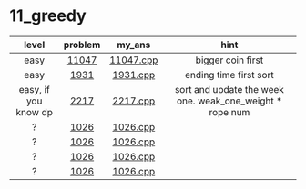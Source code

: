 # 11_greedy
| level | problem | my_ans | hint |
| :--: | :--: | :--: | :--: |
| easy | [11047](https://www.acmicpc.net/problem/11047) | [11047.cpp](./11047/11047.cpp) | bigger coin first |
| easy | [1931](https://www.acmicpc.net/problem/1931) | [1931.cpp](./1931/1931.cpp) | ending time first sort |
| easy, if you know dp | [2217](https://www.acmicpc.net/problem/2217) | [2217.cpp](./2217/2217.cpp) | sort and update the week one. weak_one_weight * rope num |
| ? | [1026](https://www.acmicpc.net/problem/1026) | [1026.cpp](./1026/1026.cpp) |  |
| ? | [1026](https://www.acmicpc.net/problem/1026) | [1026.cpp](./1026/1026.cpp) |  |
| ? | [1026](https://www.acmicpc.net/problem/1026) | [1026.cpp](./1026/1026.cpp) |  |
| ? | [1026](https://www.acmicpc.net/problem/1026) | [1026.cpp](./1026/1026.cpp) |  |
